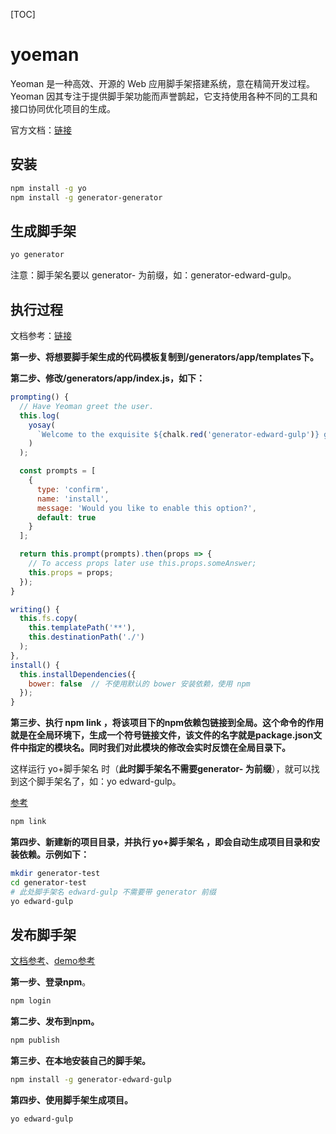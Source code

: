 [TOC]

# yoeman

Yeoman 是一种高效、开源的 Web 应用脚手架搭建系统，意在精简开发过程。Yeoman 因其专注于提供脚手架功能而声誉鹊起，它支持使用各种不同的工具和接口协同优化项目的生成。

官方文档：[链接](https://yeoman.io/)



## 安装

```bash
npm install -g yo
npm install -g generator-generator
```



## 生成脚手架

```bash
yo generator
```

注意：脚手架名要以 generator- 为前缀，如：generator-edward-gulp。



## 执行过程

文档参考：[链接](https://yeoman.io/authoring/running-context.html)



**第一步、将想要脚手架生成的代码模板复制到/generators/app/templates下。**



**第二步、修改/generators/app/index.js，如下：**

```js
prompting() {
  // Have Yeoman greet the user.
  this.log(
    yosay(
      `Welcome to the exquisite ${chalk.red('generator-edward-gulp')} generator!`
    )
  );

  const prompts = [
    {
      type: 'confirm',
      name: 'install',
      message: 'Would you like to enable this option?',
      default: true
    }
  ];

  return this.prompt(prompts).then(props => {
    // To access props later use this.props.someAnswer;
    this.props = props;
  });
}

writing() {
  this.fs.copy(
    this.templatePath('**'),
    this.destinationPath('./')
  );
},
install() {
  this.installDependencies({
    bower: false  // 不使用默认的 bower 安装依赖，使用 npm
  });
}
```



**第三步、执行 npm link ，将该项目下的npm依赖包链接到全局。这个命令的作用就是在全局环境下，生成一个符号链接文件，该文件的名字就是package.json文件中指定的模块名。同时我们对此模块的修改会实时反馈在全局目录下。**

这样运行  yo+脚手架名 时（**此时脚手架名不需要generator- 为前缀**），就可以找到这个脚手架名了，如：yo edward-gulp。

[参考](https://yeoman.io/authoring/)

```bash
npm link
```



**第四步、新建新的项目目录，并执行 yo+脚手架名 ，即会自动生成项目目录和安装依赖。示例如下：**

```bash
mkdir generator-test
cd generator-test
# 此处脚手架名 edward-gulp 不需要带 generator 前缀
yo edward-gulp
```



## 发布脚手架

[文档参考](https://yeoman.io/generators/#content)、[demo参考](https://blog.csdn.net/GotYou_Ac/article/details/108416901)

**第一步、登录npm**。

```bash
npm login
```



**第二步、发布到npm。**

```bash
npm publish
```



**第三步、在本地安装自己的脚手架。**

```bash
npm install -g generator-edward-gulp
```



**第四步、使用脚手架生成项目。**

```bash
yo edward-gulp
```

   



